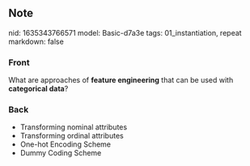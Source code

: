 ## Note
nid: 1635343766571
model: Basic-d7a3e
tags: 01_instantiation, repeat
markdown: false

### Front
What are approaches of <b>feature engineering</b> that can be used
with <b>categorical data</b>?

### Back
<ul><li>Transforming nominal attributes</li><li>Transforming ordinal attributes</li><li>One-hot Encoding Scheme</li><li>Dummy Coding Scheme</li></ul>
